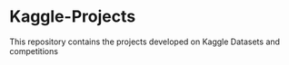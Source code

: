 # Kaggle-Projects
This repository contains the projects developed on Kaggle Datasets and competitions
